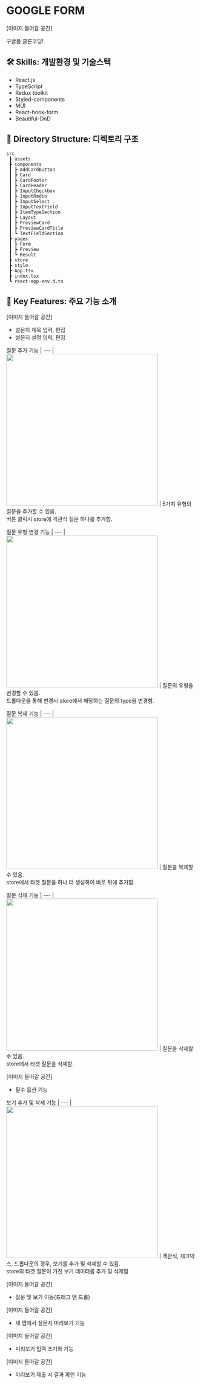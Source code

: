 # GOOGLE FORM

[이미지 들어갈 공간]

구글폼 클론코딩!


## 🛠 Skills: 개발환경 및 기술스택

- React.js
- TypeScript
- Redux toolkit
- Styled-components
- MUI
- React-hook-form
- Beautiful-DnD


## 📂 Directory Structure: 디렉토리 구조
```
src
 ┣ assets
 ┣ components
 ┃ ┣ AddCardButton
 ┃ ┣ Card
 ┃ ┣ CardFooter
 ┃ ┣ CardHeader
 ┃ ┣ InputCheckbox
 ┃ ┣ InputRadio
 ┃ ┣ InputSelect
 ┃ ┣ InputTextField
 ┃ ┣ ItemTypeSection
 ┃ ┣ Layout
 ┃ ┣ PreviewCard
 ┃ ┣ PreviewCardTitle
 ┃ ┗ TextFieldSection
 ┣ pages
 ┃ ┣ Form
 ┃ ┣ Preview
 ┃ ┗ Result
 ┣ store
 ┣ style
 ┣ App.tsx
 ┣ index.tsx
 ┗ react-app-env.d.ts
```

## 🌟 Key Features: 주요 기능 소개

[이미지 들어갈 공간]
- 설문지 제목 입력, 편집
- 설문지 설명 입력, 편집



 질문 추가 기능
| --- 
|  <img src="https://user-images.githubusercontent.com/82137004/209636162-cb5f2a7f-1aca-49ab-9e63-e2b2b9f0b5af.gif" width="400px" />
| 5가지 유형의 질문을 추가할 수 있음.</br>버튼 클릭시 store에 객관식 질문 하나를 추가함.


 질문 유형 변경 기능
| --- 
|  <img src="https://user-images.githubusercontent.com/82137004/209636240-a04514e2-b857-43d9-ac5b-ee43a93b8a7e.gif" width="400px" />
| 질문의 유형을 변경할 수 있음.</br>드롭다운을 통해 변경시 store에서 해당하는 질문의 type을 변경함.


 질문 복제 기능
| --- 
|  <img src="https://user-images.githubusercontent.com/82137004/209637625-51a4a20b-e66d-41e6-bc01-86e1d6776d5b.gif" width="400px" />
| 질문을 복제할 수 있음.</br>store에서 타겟 질문을 하나 더 생성하여 바로 뒤에 추가함.


 질문 삭제 기능
| --- 
|  <img src="https://user-images.githubusercontent.com/82137004/209636183-dfbb9dee-bd7c-4acb-935a-7aad64bfb6e5.gif" width="400px" />
| 질문을 삭제할 수 있음.</br>store에서 타겟 질문을 삭제함.


[이미지 들어갈 공간]
- 필수 옵션 기능

 보기 추가 및 삭제 기능
| --- 
|  <img src="https://user-images.githubusercontent.com/82137004/209637221-7488730d-80c7-4dbd-83d4-0f393bdcbdb4.gif" width="400px" />
| 객관식, 체크박스, 드롭다운의 경우, 보기를 추가 및 삭제할 수 있음.</br>store의 타겟 질문이 가진 보기 데이터를 추가 및 삭제함 


[이미지 들어갈 공간]
- 질문 및 보기 이동(드래그 앤 드롭)

[이미지 들어갈 공간]
- 새 탭에서 설문지 미리보기 기능

[이미지 들어갈 공간]
- 미리보기 입력 초기화 기능

[이미지 들어갈 공간]
- 미리보기 제출 시 결과 확인 기능

